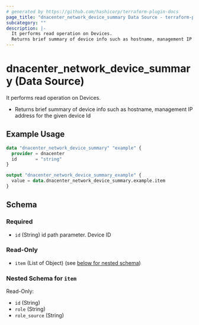 ```yaml
---
# generated by https://github.com/hashicorp/terraform-plugin-docs
page_title: "dnacenter_network_device_summary Data Source - terraform-provider-dnacenter"
subcategory: ""
description: |-
  It performs read operation on Devices.
  Returns brief summary of device info such as hostname, management IP address for the given device Id
---
```


# dnacenter_network_device_summary (Data Source)

It performs read operation on Devices.

- Returns brief summary of device info such as hostname, management IP address for the given device Id

## Example Usage

```terraform
data "dnacenter_network_device_summary" "example" {
  provider = dnacenter
  id       = "string"
}

output "dnacenter_network_device_summary_example" {
  value = data.dnacenter_network_device_summary.example.item
}
```

<!-- schema generated by tfplugindocs -->
## Schema

### Required

- `id` (String) id path parameter. Device ID

### Read-Only

- `item` (List of Object) (see [below for nested schema](#nestedatt--item))

<a id="nestedatt--item"></a>
### Nested Schema for `item`

Read-Only:

- `id` (String)
- `role` (String)
- `role_source` (String)
